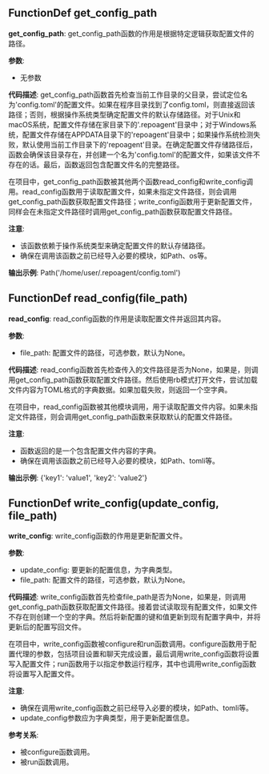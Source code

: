 ## FunctionDef get_config_path
**get_config_path**: get_config_path函数的作用是根据特定逻辑获取配置文件的路径。

**参数**:
- 无参数

**代码描述**:
get_config_path函数首先检查当前工作目录的父目录，尝试定位名为'config.toml'的配置文件。如果在程序目录找到了config.toml，则直接返回该路径；否则，根据操作系统类型确定配置文件的默认存储路径。对于Unix和macOS系统，配置文件存储在家目录下的'.repoagent'目录中；对于Windows系统，配置文件存储在APPDATA目录下的'repoagent'目录中；如果操作系统检测失败，默认使用当前工作目录下的'repoagent'目录。在确定配置文件存储路径后，函数会确保该目录存在，并创建一个名为'config.toml'的配置文件，如果该文件不存在的话。最后，函数返回包含配置文件名的完整路径。

在项目中，get_config_path函数被其他两个函数read_config和write_config调用。read_config函数用于读取配置文件，如果未指定文件路径，则会调用get_config_path函数获取配置文件路径；write_config函数用于更新配置文件，同样会在未指定文件路径时调用get_config_path函数获取配置文件路径。

**注意**:
- 该函数依赖于操作系统类型来确定配置文件的默认存储路径。
- 确保在调用该函数之前已经导入必要的模块，如Path、os等。

**输出示例**:
Path('/home/user/.repoagent/config.toml')
## FunctionDef read_config(file_path)
**read_config**: read_config函数的作用是读取配置文件并返回其内容。

**参数**:
- file_path: 配置文件的路径，可选参数，默认为None。

**代码描述**:
read_config函数首先检查传入的文件路径是否为None，如果是，则调用get_config_path函数获取配置文件路径。然后使用rb模式打开文件，尝试加载文件内容为TOML格式的字典数据。如果加载失败，则返回一个空字典。

在项目中，read_config函数被其他模块调用，用于读取配置文件内容。如果未指定文件路径，则会调用get_config_path函数来获取默认的配置文件路径。

**注意**:
- 函数返回的是一个包含配置文件内容的字典。
- 确保在调用该函数之前已经导入必要的模块，如Path、tomli等。

**输出示例**:
{'key1': 'value1', 'key2': 'value2'}
## FunctionDef write_config(update_config, file_path)
**write_config**: write_config函数的作用是更新配置文件。

**参数**:
- update_config: 要更新的配置信息，为字典类型。
- file_path: 配置文件的路径，可选参数，默认为None。

**代码描述**:
write_config函数首先检查file_path是否为None，如果是，则调用get_config_path函数获取配置文件路径。接着尝试读取现有配置文件，如果文件不存在则创建一个空的字典。然后将新配置的键和值更新到现有配置字典中，并将更新后的配置写回文件。

在项目中，write_config函数被configure和run函数调用。configure函数用于配置代理的参数，包括项目设置和聊天完成设置，最后调用write_config函数将设置写入配置文件；run函数用于以指定参数运行程序，其中也调用write_config函数将设置写入配置文件。

**注意**:
- 确保在调用write_config函数之前已经导入必要的模块，如Path、tomli等。
- update_config参数应为字典类型，用于更新配置信息。

**参考关系**:
- 被configure函数调用。
- 被run函数调用。
